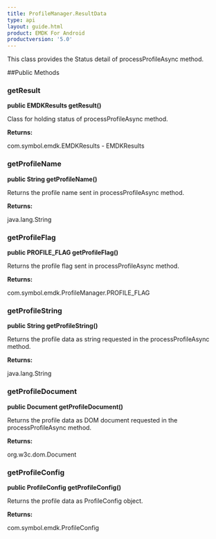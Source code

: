 ```yaml
---
title: ProfileManager.ResultData
type: api
layout: guide.html
product: EMDK For Android
productversion: '5.0'
---
```



This class provides the Status detail of processProfileAsync method.

##Public Methods

### getResult

**public EMDKResults getResult()**

Class for holding status of processProfileAsync method.

**Returns:**

com.symbol.emdk.EMDKResults - EMDKResults

### getProfileName

**public String getProfileName()**

Returns the profile name sent in processProfileAsync method.

**Returns:**

java.lang.String

### getProfileFlag

**public PROFILE_FLAG getProfileFlag()**

Returns the profile flag sent in processProfileAsync method.

**Returns:**

com.symbol.emdk.ProfileManager.PROFILE_FLAG

### getProfileString

**public String getProfileString()**

Returns the profile data as string requested in the processProfileAsync method.

**Returns:**

java.lang.String

### getProfileDocument

**public Document getProfileDocument()**

Returns the profile data as DOM document requested in the processProfileAsync method.

**Returns:**

org.w3c.dom.Document

### getProfileConfig

**public ProfileConfig getProfileConfig()**

Returns the profile data as ProfileConfig object.

**Returns:**

com.symbol.emdk.ProfileConfig





